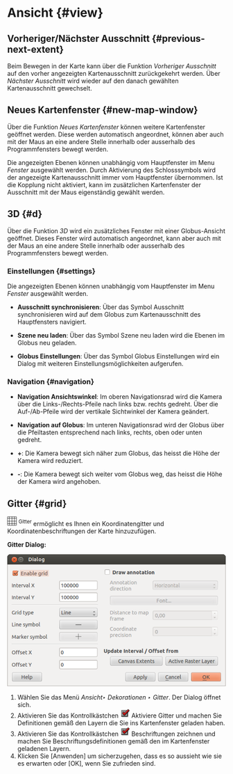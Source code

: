 # Ansicht {#view}

## Vorheriger/Nächster Ausschnitt {#previous-next-extent}

Beim Bewegen in der Karte kann über die Funktion *Vorheriger Ausschnitt* auf den vorher angezeigten Kartenausschnitt zurückgekehrt werden. Über *Nächster Ausschnitt* wird wieder auf den danach gewählten Kartenausschnitt gewechselt.

## Neues Kartenfenster {#new-map-window}

Über die Funktion *Neues Kartenfenster* können weitere Kartenfenster geöffnet werden. Diese werden automatisch angeordnet, können aber auch mit der Maus an eine andere Stelle innerhalb oder ausserhalb des Programmfensters bewegt werden.

Die angezeigten Ebenen können unabhängig vom Hauptfenster im Menu *Fenster* ausgewählt werden. Durch Aktivierung des Schlosssymbols wird der angezeigte Kartenausschnitt immer vom Hauptfenster übernommen. Ist die Kopplung nicht aktiviert, kann im zusätzlichen Kartenfenster der Ausschnitt mit der Maus eigenständig gewählt werden.

## 3D {#d}

Über die Funktion *3D* wird ein zusätzliches Fenster mit einer Globus-Ansicht geöffnet. Dieses Fenster wird automatisch angeordnet, kann aber auch mit der Maus an eine andere Stelle innerhalb oder ausserhalb des Programmfensters bewegt werden.

### Einstellungen {#settings}

Die angezeigten Ebenen können unabhängig vom Hauptfenster im Menu *Fenster* ausgewählt werden.

-   **Ausschnitt synchronisieren**: Über das Symbol Ausschnitt synchronisieren wird auf dem Globus zum Kartenausschnitt des Hauptfensters navigiert.

-   **Szene neu laden**: Über das Symbol Szene neu laden wird die Ebenen im Globus neu geladen.

-   **Globus Einstellungen**: Über das Symbol Globus Einstellungen wird ein Dialog mit weiteren Einstellungsmöglichkeiten aufgerufen.

### Navigation {#navigation}

-   **Navigation Ansichtswinkel**: Im oberen Navigationsrad wird die Kamera über die Links-/Rechts-Pfeile nach links bzw. rechts gedreht. Über die Auf-/Ab-Pfeile wird der vertikale Sichtwinkel der Kamera geändert.

-   **Navigation auf Globus**: Im unteren Navigationsrad wird der Globus über die Pfeiltasten entsprechend nach links, rechts, oben oder unten gedreht.

-   **+**: Die Kamera bewegt sich näher zum Globus, das heisst die Höhe der Kamera wird reduziert.

-   **-**: Die Kamera bewegt sich weiter vom Globus weg, das heisst die Höhe der Kamera wird angehoben.

## Gitter {#grid}

<a href="../../images/transformed.png" class="reference internal"><img src="../../images/transformed.png" alt="transformed" /></a> <sup>Gitter</sup> ermöglicht es Ihnen ein Koordinatengitter und Koordinatenbeschriftungen der Karte hinzuzufügen.

**Gitter Dialog:**

![](../../images/grid_dialog.png)

1.  Wählen Sie das Menü *Ansicht‣ Dekorationen ‣ Gitter*. Der Dialog öffnet sich.
2.  Aktivieren Sie das Kontrollkästchen <img src="../../images/checkbox.png" alt="checkbox" /> Aktiviere Gitter und machen Sie Definitionen gemäß den Layern die Sie ins Kartenfenster geladen haben.
3.  Aktivieren Sie das Kontrollkästchen <img src="../../images/checkbox.png" alt="checkbox" /> Beschriftungen zeichnen und machen Sie Beschriftungsdefinitionen gemäß den im Kartenfenster geladenen Layern.
4.  Klicken Sie [Anwenden] um sicherzugehen, dass es so aussieht wie sie es erwarten oder [OK], wenn Sie zufrieden sind.
